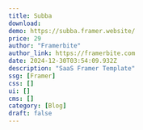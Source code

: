 ```yaml
---
title: Subba
download:
demo: https://subba.framer.website/
price: 29
author: "Framerbite"
author_link: https://framerbite.com
date: 2024-12-30T03:54:09.932Z
description: "SaaS Framer Template"
ssg: [Framer]
css: []
ui: []
cms: []
category: [Blog]
draft: false
---
```

